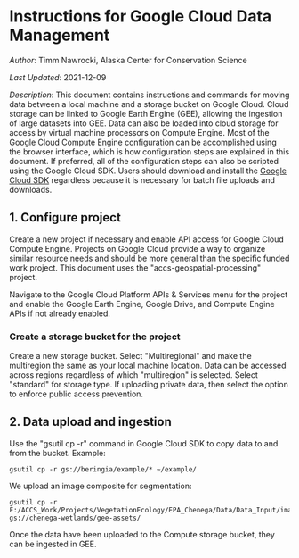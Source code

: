 # Instructions for Google Cloud Data Management

*Author*: Timm Nawrocki, Alaska Center for Conservation Science

*Last Updated*: 2021-12-09

*Description*: This document contains instructions and commands for moving data between a local machine and a storage bucket on Google Cloud. Cloud storage can be linked to Google Earth Engine (GEE), allowing the ingestion of large datasets into GEE. Data can also be loaded into cloud storage for access by virtual machine processors on Compute Engine. Most of the Google Cloud Compute Engine configuration can be accomplished using the browser interface, which is how configuration steps are explained in this document. If preferred, all of the configuration steps can also be scripted using the Google Cloud SDK. Users should download and install the [Google Cloud SDK](https://cloud.google.com/sdk/) regardless because it is necessary for batch file uploads and downloads.

## 1. Configure project

Create a new project if necessary and enable API access for Google Cloud Compute Engine. Projects on Google Cloud provide a way to organize similar resource needs and should be more general than the specific funded work project. This document uses the "accs-geospatial-processing" project.

Navigate to the Google Cloud Platform APIs & Services menu for the project and enable the Google Earth Engine, Google Drive, and Compute Engine APIs if not already enabled.

### Create a storage bucket for the project

Create a new storage bucket. Select "Multiregional" and make the multiregion the same as your local machine location. Data can be accessed across regions regardless of which "multiregion" is selected. Select "standard" for storage type. If uploading private data, then select the option to enforce public access prevention.

## 2. Data upload and ingestion

Use the "gsutil cp -r" command in Google Cloud SDK to copy data to and from the bucket. Example:

`gsutil cp -r gs://beringia/example/* ~/example/`

We upload an image composite for segmentation:

```
gsutil cp -r F:/ACCS_Work/Projects/VegetationEcology/EPA_Chenega/Data/Data_Input/imagery/maxar/processed/segmentation_imagery.tif gs://chenega-wetlands/gee-assets/
```

Once the data have been uploaded to the Compute storage bucket, they can be ingested in GEE. 